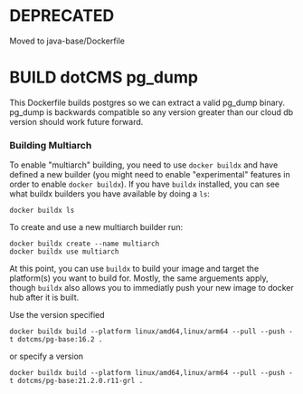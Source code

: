 # DEPRECATED
Moved to java-base/Dockerfile

# BUILD dotCMS pg_dump

This Dockerfile builds postgres so we can extract a valid pg_dump binary.  pg_dump is backwards compatible so any version greater than our cloud db version should work future forward.

### Building Multiarch
To enable "multiarch" building, you need to use `docker buildx` and have defined a new builder (you might need to enable "experimental" features in order to enable `docker buildx`). If you have `buildx` installed, you can see what buildx builders you have available by doing a `ls`:

```
docker buildx ls
```

To create and use a new multiarch builder run:
```
docker buildx create --name multiarch
docker buildx use multiarch
```

At this point, you can use `buildx` to build your image and target the platform(s) you want to build for.  Mostly, the same arguements apply, though `buildx` also allows you to immediatly push your new image to docker hub after it is built.

Use the version specified
```
docker buildx build --platform linux/amd64,linux/arm64 --pull --push -t dotcms/pg-base:16.2 .
```

or specify a version
```
docker buildx build --platform linux/amd64,linux/arm64 --pull --push -t dotcms/pg-base:21.2.0.r11-grl .

```

